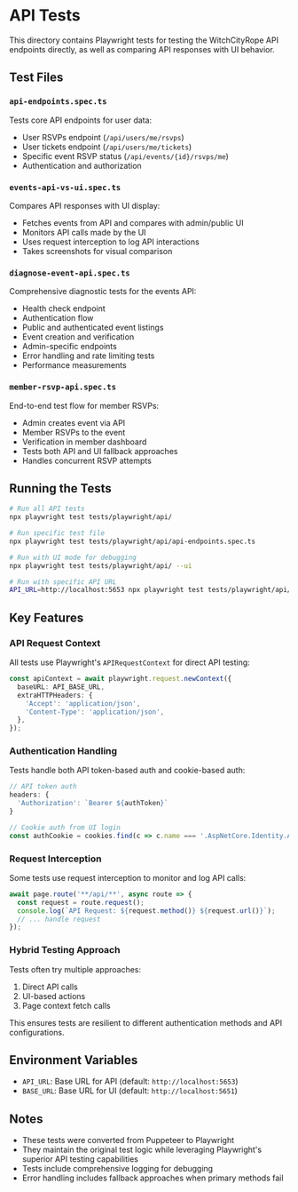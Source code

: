 # API Tests

This directory contains Playwright tests for testing the WitchCityRope API endpoints directly, as well as comparing API responses with UI behavior.

## Test Files

### `api-endpoints.spec.ts`
Tests core API endpoints for user data:
- User RSVPs endpoint (`/api/users/me/rsvps`)
- User tickets endpoint (`/api/users/me/tickets`)
- Specific event RSVP status (`/api/events/{id}/rsvps/me`)
- Authentication and authorization

### `events-api-vs-ui.spec.ts`
Compares API responses with UI display:
- Fetches events from API and compares with admin/public UI
- Monitors API calls made by the UI
- Uses request interception to log API interactions
- Takes screenshots for visual comparison

### `diagnose-event-api.spec.ts`
Comprehensive diagnostic tests for the events API:
- Health check endpoint
- Authentication flow
- Public and authenticated event listings
- Event creation and verification
- Admin-specific endpoints
- Error handling and rate limiting tests
- Performance measurements

### `member-rsvp-api.spec.ts`
End-to-end test flow for member RSVPs:
- Admin creates event via API
- Member RSVPs to the event
- Verification in member dashboard
- Tests both API and UI fallback approaches
- Handles concurrent RSVP attempts

## Running the Tests

```bash
# Run all API tests
npx playwright test tests/playwright/api/

# Run specific test file
npx playwright test tests/playwright/api/api-endpoints.spec.ts

# Run with UI mode for debugging
npx playwright test tests/playwright/api/ --ui

# Run with specific API URL
API_URL=http://localhost:5653 npx playwright test tests/playwright/api/
```

## Key Features

### API Request Context
All tests use Playwright's `APIRequestContext` for direct API testing:
```typescript
const apiContext = await playwright.request.newContext({
  baseURL: API_BASE_URL,
  extraHTTPHeaders: {
    'Accept': 'application/json',
    'Content-Type': 'application/json',
  },
});
```

### Authentication Handling
Tests handle both API token-based auth and cookie-based auth:
```typescript
// API token auth
headers: {
  'Authorization': `Bearer ${authToken}`
}

// Cookie auth from UI login
const authCookie = cookies.find(c => c.name === '.AspNetCore.Identity.Application');
```

### Request Interception
Some tests use request interception to monitor and log API calls:
```typescript
await page.route('**/api/**', async route => {
  const request = route.request();
  console.log(`API Request: ${request.method()} ${request.url()}`);
  // ... handle request
});
```

### Hybrid Testing Approach
Tests often try multiple approaches:
1. Direct API calls
2. UI-based actions
3. Page context fetch calls

This ensures tests are resilient to different authentication methods and API configurations.

## Environment Variables

- `API_URL`: Base URL for API (default: `http://localhost:5653`)
- `BASE_URL`: Base URL for UI (default: `http://localhost:5651`)

## Notes

- These tests were converted from Puppeteer to Playwright
- They maintain the original test logic while leveraging Playwright's superior API testing capabilities
- Tests include comprehensive logging for debugging
- Error handling includes fallback approaches when primary methods fail